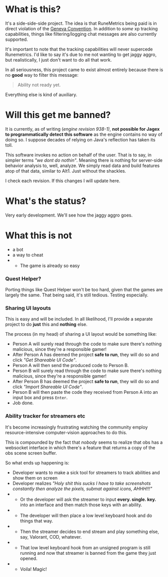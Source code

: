 # What is this?
It's a side-side-side project. The idea is that RuneMetrics being paid is in direct violation of the [Geneva Convention](https://en.wikipedia.org/wiki/Geneva_Conventions). In addition to *some* xp tracking capabilities, things like filtering/logging chat messages are also currently supported.

It's important to note that the tracking capabilities will never supercede Runemetrics. I'd like to say it's due to me not wanting to get jaggy aggro, but realistically, I just don't want to do all that work.

In all seriousness, this project came to exist almost entirely because there is no **good** way to filter this message:
> Ability not ready yet.

Everything else is kind of auxiliary.

# Will this get me banned?
It is currently, as of writing (_engine revision 938-1)_, **__not possible for Jagex to programmatically detect this software__** as the engine contains no way of doing so. I suppose decades of relying on Java's reflection has taken its toll.

This software invokes no action on behalf of the user. That is to say, in simpler terms _"we dont do nothin"_. Meaning there is nothing for server-side behavior analysis to, well, analyze. We simply read data and build features atop of that data, similar to Alt1. Just without the shackles.

I check each revision. If this changes I will update here.

# What's the status?
Very early development. We'll see how the jaggy aggro goes.

# What this is not
- a bot
- a way to cheat
- - The game is already so easy

### Quest Helper?
Porting things like Quest Helper won't be too hard, given that the games are largely the same. That being said, it's still tedious. Testing especially.

### Sharing UI layouts
This is easy and will be included. In all likelihood, I'll provide a separate project to do **just** this and **nothing** else.

The process (in my head) of sharing a UI layout would be something like:
- Person A will surely read through the code to make sure there's nothing malicious, since they're a responsible gamer!
- After Person A has deemed the project **safe to run**, they will do so and click _"Get Shareable UI Code"_.
- Person A will then send the produced code to Person B.
- Person B will surely read through the code to make sure there's nothing malicious, since they're a responsible gamer!
- After Person B has deemed the project **safe to run**, they will do so and click _"Import Shareable UI Code"_.
- Person B will then paste the code they received from Person A into an input box and press `Enter`.
- Job done.

### Ability tracker for streamers etc
It's become increasingly frustrating watching the community employ resource-intensive computer-vision approaches to do this.

This is compounded by the fact that *nobody* seems to realize that obs has a websocket interface in which there's a feature that returns a copy of the obs scene screen buffer.

So what ends up happening is:
- Developer wants to make a sick tool for streamers to track abilities and show them on screen
- Developer realizes _"Holy shit this sucks I have to take screenshots constantly then analyze the pixels, submat against icons, AHHH!!!"_
- - Or the developer will ask the streamer to input **every. single. key.** into an interface and then match those keys with an ability.
- - The developer will then place a low level keyboard hook and do things that way.
- - Then the streamer decides to end stream and play something else, say, Valorant, COD, whatever.
- - That low level keyboard hook from an unsigned program is still running and now that streamer is banned from the game they just opened.
- - Voila! Magic!